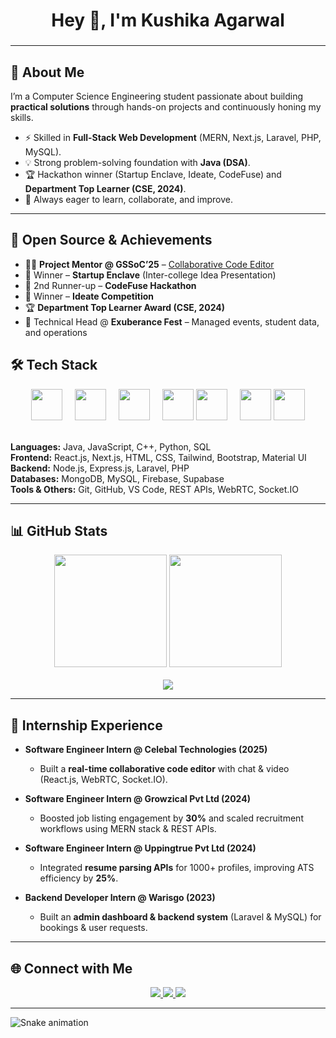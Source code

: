 <h1 align="center">Hey 👋, I'm Kushika Agarwal</h1>

###



---

## 🚀 About Me  
I’m a Computer Science Engineering student passionate about building **practical solutions** through hands-on projects and continuously honing my skills.  
- ⚡ Skilled in **Full-Stack Web Development** (MERN, Next.js, Laravel, PHP, MySQL).  
- 💡 Strong problem-solving foundation with **Java (DSA)**.  
- 🏆 Hackathon winner (Startup Enclave, Ideate, CodeFuse) and **Department Top Learner (CSE, 2024)**.  
- 🌱 Always eager to learn, collaborate, and improve.  

---

## 🌟 Open Source & Achievements  
- 👩‍🏫 **Project Mentor @ GSSoC’25** – [Collaborative Code Editor](https://github.com/Kushika-Agarwal/Collaborative-code-editor)  
- 🥇 Winner – **Startup Enclave** (Inter-college Idea Presentation)  
- 🥈 2nd Runner-up – **CodeFuse Hackathon**  
- 🏅 Winner – **Ideate Competition**  
- 🏆 **Department Top Learner Award (CSE, 2024)**  
- 🎤 Technical Head @ **Exuberance Fest** – Managed events, student data, and operations  


## 🛠 Tech Stack  

<div align="center">

  <!-- Languages -->
  <img src="https://skillicons.dev/icons?i=java,js,cpp,py,mysql" height="50" />
  <img width="12" />

  <!-- Frontend -->
  <img src="https://skillicons.dev/icons?i=react,nextjs,html,css,tailwind,bootstrap,materialui" height="50" />
  <img width="12" />

  <!-- Backend -->
  <img src="https://skillicons.dev/icons?i=nodejs,express,php,laravel" height="50" />
  <img width="12" />

  <!-- Databases -->
  <img src="https://skillicons.dev/icons?i=mongodb,mysql,firebase" height="50" />
  <img src="https://cdn.jsdelivr.net/gh/devicons/devicon/icons/supabase/supabase-original.svg" height="50" />
  <img width="12" />

  <!-- Tools & Others -->
  <img src="https://skillicons.dev/icons?i=git,github,vscode" height="50" />
  <img src="https://cdn.jsdelivr.net/gh/devicons/devicon/icons/socketio/socketio-original.svg" height="50" />
  <br/>

</div>
  &nbsp;&nbsp;&nbsp;

**Languages:** Java, JavaScript, C++, Python, SQL  
**Frontend:** React.js, Next.js, HTML, CSS, Tailwind, Bootstrap, Material UI  
**Backend:** Node.js, Express.js, Laravel, PHP  
**Databases:** MongoDB, MySQL, Firebase, Supabase  
**Tools & Others:** Git, GitHub, VS Code, REST APIs, WebRTC, Socket.IO  

---

## 📊 GitHub Stats  
<div align="center">
  <img src="https://github-readme-stats.vercel.app/api?username=Kushika-Agarwal&show_icons=true&theme=dracula" height="180"/>
  <img src="https://github-readme-stats.vercel.app/api/top-langs?username=Kushika-Agarwal&layout=compact&theme=dracula" height="180"/>
</div>
  &nbsp;&nbsp;&nbsp;
<div align="center">
  <img src="https://github-profile-trophy.vercel.app/?username=Kushika-Agarwal&theme=dracula&row=1&column=6" />
</div>

---
## 💼 Internship Experience  
- **Software Engineer Intern @ Celebal Technologies (2025)**  
  - Built a **real-time collaborative code editor** with chat & video (React.js, WebRTC, Socket.IO).  

- **Software Engineer Intern @ Growzical Pvt Ltd (2024)**  
  - Boosted job listing engagement by **30%** and scaled recruitment workflows using MERN stack & REST APIs.  

- **Software Engineer Intern @ Uppingtrue Pvt Ltd (2024)**  
  - Integrated **resume parsing APIs** for 1000+ profiles, improving ATS efficiency by **25%**.  

- **Backend Developer Intern @ Warisgo (2023)**  
  - Built an **admin dashboard & backend system** (Laravel & MySQL) for bookings & user requests.  

---

## 🌐 Connect with Me  
<div align="center">
  <a href="https://www.linkedin.com/in/kushika-agarwal/">
    <img src="https://img.shields.io/badge/LinkedIn-%230077B5.svg?&style=for-the-badge&logo=linkedin&logoColor=white"/>
  </a>
  <a href="https://github.com/Kushika-Agarwal">
    <img src="https://img.shields.io/badge/GitHub-181717?style=for-the-badge&logo=github&logoColor=white"/>
  </a>
  <a href="https://developer404-portfolio.netlify.app/">
    <img src="https://img.shields.io/badge/Portfolio-%23000000.svg?&style=for-the-badge&logo=vercel&logoColor=white"/>
  </a>
</div>

---

<img src="https://raw.githubusercontent.com/maurodesouza/maurodesouza/output/snake.svg" alt="Snake animation"/>
